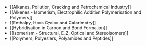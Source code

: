 - [[Alkanes, Pollution, Cracking and Petrochemical Industry]]
- [[Alkenes - Isomerism, Electrophilic Addition Polymerisation and Polymers]]
- [[Enthalpy, Hess Cycles and Calorimetry]]
- [[Hybridisation in Carbon and Bond Formation]]
- [[Isomerism - Structural, E_Z, Optical and Stereoisomers]]
- [[Polymers, Polyesters, Polyamides and Peptides]]